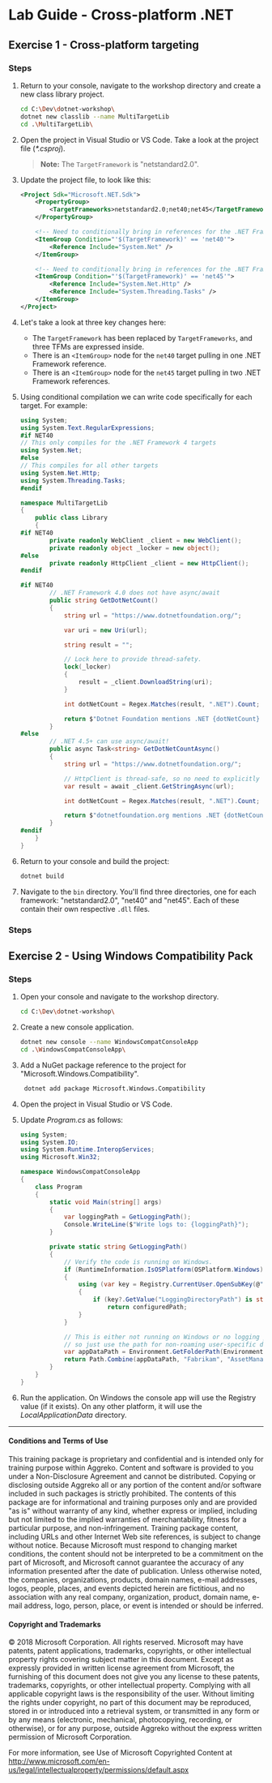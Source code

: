 # Lab Guide - Cross-platform .NET

## Exercise 1 - Cross-platform targeting

### Steps

1. Return to your console, navigate to the workshop directory and create a new class library project.

    ```bash
    cd C:\Dev\dotnet-workshop\
    dotnet new classlib --name MultiTargetLib
    cd .\MultiTargetLib\
    ```

2. Open the project in Visual Studio or VS Code. Take a look at the project file (*\*.csproj*).

    > **Note:** The ```TargetFramework``` is "netstandard2.0".

3. Update the project file, to look like this:

    ```xml
    <Project Sdk="Microsoft.NET.Sdk">
        <PropertyGroup>
            <TargetFrameworks>netstandard2.0;net40;net45</TargetFrameworks>
        </PropertyGroup>

        <!-- Need to conditionally bring in references for the .NET Framework 4.0 target -->
        <ItemGroup Condition="'$(TargetFramework)' == 'net40'">
            <Reference Include="System.Net" />
        </ItemGroup>

        <!-- Need to conditionally bring in references for the .NET Framework 4.5 target -->
        <ItemGroup Condition="'$(TargetFramework)' == 'net45'">
            <Reference Include="System.Net.Http" />
            <Reference Include="System.Threading.Tasks" />
        </ItemGroup>
    </Project>
    ```

4. Let's take a look at three key changes here:

    * The ```TargetFramework``` has been replaced by ```TargetFrameworks```, and three TFMs are expressed inside.
    * There is an ```<ItemGroup>``` node for the ```net40``` target pulling in one .NET Framework reference.
    * There is an ```<ItemGroup>``` node for the ```net45``` target pulling in two .NET Framework references.

5. Using conditional compilation we can write code specifically for each target. For example:

    ```c#
    using System;
    using System.Text.RegularExpressions;
    #if NET40
    // This only compiles for the .NET Framework 4 targets
    using System.Net;
    #else
    // This compiles for all other targets
    using System.Net.Http;
    using System.Threading.Tasks;
    #endif

    namespace MultiTargetLib
    {
        public class Library
        {
    #if NET40
            private readonly WebClient _client = new WebClient();
            private readonly object _locker = new object();
    #else
            private readonly HttpClient _client = new HttpClient();
    #endif

    #if NET40
            // .NET Framework 4.0 does not have async/await
            public string GetDotNetCount()
            {
                string url = "https://www.dotnetfoundation.org/";

                var uri = new Uri(url);

                string result = "";

                // Lock here to provide thread-safety.
                lock(_locker)
                {
                    result = _client.DownloadString(uri);
                }

                int dotNetCount = Regex.Matches(result, ".NET").Count;

                return $"Dotnet Foundation mentions .NET {dotNetCount} times!";
            }
    #else
            // .NET 4.5+ can use async/await!
            public async Task<string> GetDotNetCountAsync()
            {
                string url = "https://www.dotnetfoundation.org/";

                // HttpClient is thread-safe, so no need to explicitly lock here
                var result = await _client.GetStringAsync(url);

                int dotNetCount = Regex.Matches(result, ".NET").Count;

                return $"dotnetfoundation.org mentions .NET {dotNetCount} times in its HTML!";
            }
    #endif
        }
    }
    ```

5. Return to your console and build the project:

    ```bash
    dotnet build
    ```

6. Navigate to the ```bin``` directory. You'll find three directories, one for each framework: "netstandard2.0", "net40" and "net45". Each of these contain their own respective ```.dll``` files.

### Steps

## Exercise 2 - Using Windows Compatibility Pack

### Steps

1. Open your console and navigate to the workshop directory.

    ```bash
    cd C:\Dev\dotnet-workshop\
    ```

2. Create a new console application.

    ```bash
    dotnet new console --name WindowsCompatConsoleApp
    cd .\WindowsCompatConsoleApp\
    ```

3. Add a NuGet package reference to the project for "Microsoft.Windows.Compatibility".

    ```bash
     dotnet add package Microsoft.Windows.Compatibility
    ```

4. Open the project in Visual Studio or VS Code.

5. Update *Program.cs* as follows:

    ```c#
    using System;
    using System.IO;
    using System.Runtime.InteropServices;
    using Microsoft.Win32;

    namespace WindowsCompatConsoleApp
    {
        class Program
        {
            static void Main(string[] args)
            {
                var loggingPath = GetLoggingPath();
                Console.WriteLine($"Write logs to: {loggingPath}");
            }

            private static string GetLoggingPath()
            {
                // Verify the code is running on Windows.
                if (RuntimeInformation.IsOSPlatform(OSPlatform.Windows))
                {
                    using (var key = Registry.CurrentUser.OpenSubKey(@"Software\Fabrikam\AssetManagement"))
                    {
                        if (key?.GetValue("LoggingDirectoryPath") is string configuredPath)
                            return configuredPath;
                    }
                }

                // This is either not running on Windows or no logging path was configured,
                // so just use the path for non-roaming user-specific data files.
                var appDataPath = Environment.GetFolderPath(Environment.SpecialFolder.LocalApplicationData);
                return Path.Combine(appDataPath, "Fabrikam", "AssetManagement", "Logging");
            }
        }
    }
    ```

6. Run the application. On Windows the console app will use the Registry value (if it exists). On any other platform, it will use the *LocalApplicationData* directory.
    
___
#### Conditions and Terms of Use

This training package is proprietary and confidential and is intended only for training purpose within Aggreko. Content and software is provided to you under a Non-Disclosure Agreement and cannot be distributed. Copying or disclosing outside Aggreko all or any portion of the content and/or software included in such packages is strictly prohibited.
The contents of this package are for informational and training purposes only and are provided "as is" without warranty of any kind, whether express or implied, including but not limited to the implied warranties of merchantability, fitness for a particular purpose, and non-infringement.
Training package content, including URLs and other Internet Web site references, is subject to change without notice. Because Microsoft must respond to changing market conditions, the content should not be interpreted to be a commitment on the part of Microsoft, and Microsoft cannot guarantee the accuracy of any information presented after the date of publication. Unless otherwise noted, the companies, organizations, products, domain names, e-mail addresses, logos, people, places, and events depicted herein are fictitious, and no association with any real company, organization, product, domain name, e-mail address, logo, person, place, or event is intended or should be inferred.

#### Copyright and Trademarks
© 2018 Microsoft Corporation. All rights reserved.
Microsoft may have patents, patent applications, trademarks, copyrights, or other intellectual property rights covering subject matter in this document. Except as expressly provided in written license agreement from Microsoft, the furnishing of this document does not give you any license to these patents, trademarks, copyrights, or other intellectual property.
Complying with all applicable copyright laws is the responsibility of the user. Without limiting the rights under copyright, no part of this document may be reproduced, stored in or introduced into a retrieval system, or transmitted in any form or by any means (electronic, mechanical, photocopying, recording, or otherwise), or for any purpose, outside Aggreko without the express written permission of Microsoft Corporation. 

For more information, see Use of Microsoft Copyrighted Content at
http://www.microsoft.com/en-us/legal/intellectualproperty/permissions/default.aspx
